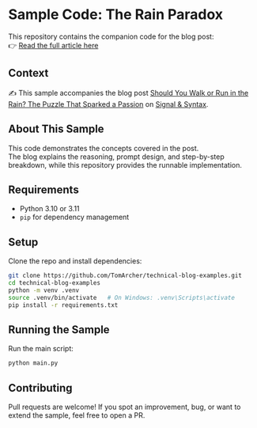# Sample Code: The Rain Paradox

This repository contains the companion code for the blog post:  
👉 [Read the full article here](https://tomarcher.io/posts/rain-paradox/)

## Context

✍️ This sample accompanies the blog post [Should You Walk or Run in the Rain? The Puzzle That Sparked a Passion](https://tomarcher.io/posts/rain-paradox/) on [Signal & Syntax](https://tomarcher.io/).

## About This Sample
This code demonstrates the concepts covered in the post.  
The blog explains the reasoning, prompt design, and step-by-step breakdown, while this repository provides the runnable implementation.

## Requirements
- Python 3.10 or 3.11
- `pip` for dependency management

## Setup
Clone the repo and install dependencies:

```bash
git clone https://github.com/TomArcher/technical-blog-examples.git
cd technical-blog-examples
python -m venv .venv
source .venv/bin/activate   # On Windows: .venv\Scripts\activate
pip install -r requirements.txt
```

## Running the Sample

Run the main script:

```bash
python main.py
```

## Contributing

Pull requests are welcome! If you spot an improvement, bug, or want to extend the sample, feel free to open a PR.

















